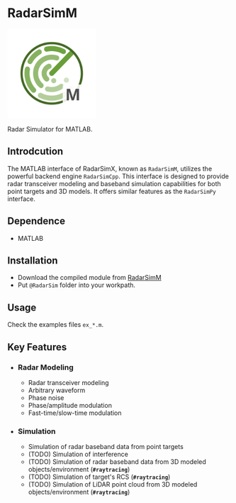 # RadarSimM

<img src="./assets/radarsimm.svg" alt="logo" width="200"/>

Radar Simulator for MATLAB.

## Introdcution

The MATLAB interface of RadarSimX, known as `RadarSimM`, utilizes the powerful backend engine `RadarSimCpp`. This interface is designed to provide radar transceiver modeling and baseband simulation capabilities for both point targets and 3D models. It offers similar features as the `RadarSimPy` interface.

## Dependence

- MATLAB

## Installation

- Download the compiled module from [RadarSimM](https://radarsimx.com/product/radarsimm/)
- Put `@RadarSim` folder into your workpath.

## Usage

Check the examples files `ex_*.m`.

## Key Features

- ### Radar Modeling

  - Radar transceiver modeling
  - Arbitrary waveform
  - Phase noise
  - Phase/amplitude modulation
  - Fast-time/slow-time modulation

- ### Simulation

  - Simulation of radar baseband data from point targets
  - (TODO) Simulation of interference
  - (TODO) Simulation of radar baseband data from 3D modeled objects/environment (**`#raytracing`**)
  - (TODO) Simulation of target's RCS (**`#raytracing`**)
  - (TODO) Simulation of LiDAR point cloud from 3D modeled objects/environment (**`#raytracing`**)


